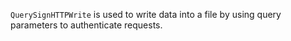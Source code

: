 `QuerySignHTTPWrite` is used to write data into a file by using query parameters to authenticate requests.